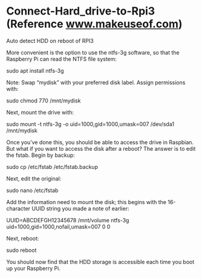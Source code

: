 # Connect-Hard_drive-to-Rpi3   (Reference  www.makeuseof.com)
Auto detect HDD on reboot of RPI3


More convenient is the option to use the ntfs-3g software, so that the Raspberry Pi can read the
NTFS file system:

sudo apt install ntfs-3g

Note: Swap “mydisk” with your preferred disk label.
Assign permissions with:

sudo chmod 770 /mnt/mydisk

Next, mount the drive with:

sudo mount -t ntfs-3g -o uid=1000,gid=1000,umask=007 /dev/sda1 /mnt/mydisk

Once you’ve done this, you should be able to access the drive in Raspbian. But what if you want to
access the disk after a reboot?
The answer is to edit the fstab. Begin by backup:

sudo cp /etc/fstab /etc/fstab.backup

Next, edit the original:

sudo nano /etc/fstab

Add the information need to mount the disk; this begins with the 16-character UUID string you made
a note of earlier:

UUID=ABCDEFGH12345678 /mnt/volume ntfs-3g uid=1000,gid=1000,nofail,umask=007 0 0

Next, reboot:

sudo reboot

You should now find that the HDD storage is accessible each time you boot up your Raspberry Pi.
